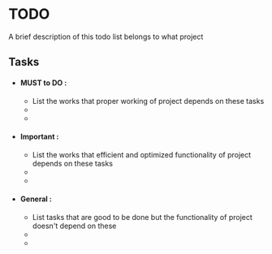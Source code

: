 # TODO

A brief description of this todo list belongs to what project

## Tasks

- #### MUST to DO :
    - List the works that proper working of project depends on these tasks
    -
    - 
- #### Important :
    - List the works that efficient and optimized functionality of project depends on these tasks
    -
    - 
- #### General :
    - List tasks that are good to be done but the functionality of project doesn't depend on these
    -
    -